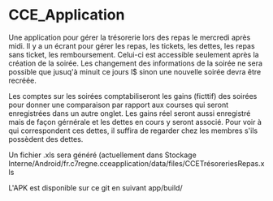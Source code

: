 # CCE_Application

Une application pour gérer la trésorerie lors des repas le mercredi après midi.
Il y a un écrant pour gérer les repas, les tickets, les dettes, les repas sans ticket, les remboursement. Celui-ci est accessible seulement après la création de la soirée. Les changement des informations de la soirée ne sera possible que jusuq'à minuit ce jours l$ sinon une nouvelle soirée devra être recréée.

Les comptes sur les soirées comptabiliseront les gains (ficttif) des soirées pour donner une comparaison par rapport aux courses qui seront enregistrées dans un autre onglet.
Les gains réel seront aussi enregistré mais de façon gérnérale et les dettes en cours y seront associé. Pour voir à qui correspondent ces dettes, il suffira de regarder chez les membres s'ils possèdent des dettes.

Un fichier .xls sera généré (actuellement dans Stockage Interne/Android/fr.c7regne.cceapplication/data/files/CCETrésoreriesRepas.xls

L'APK est disponible sur ce git en suivant app/build/
